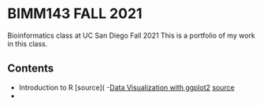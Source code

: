 # BIMM143 FALL 2021
Bioinformatics class at UC San Diego Fall 2021
This is a portfolio of my work in this class.

## Contents
- Introduction to R [source](
-[Data Visualization with ggplot2](https://github.com/sal003/bimm143/blob/main/class05/Class-05-Data-Visualization.md) [source](https://github.com/sal003/bimm143/tree/main/class05)
- 

